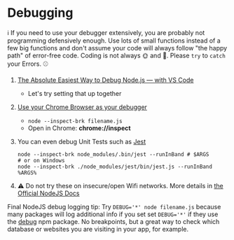 
# Debugging

:information_source: If you need to use your debugger extensively, you are probably not programming defensively enough. Use lots of small functions instead of a few big functions and don't assume your code will always follow "the happy path" of error-free code. Coding is not always :sun_with_face: and :rainbow:. Please `try` to `catch` your Errors. :baseball:

1. [The Absolute Easiest Way to Debug Node.js — with VS Code](https://itnext.io/the-absolute-easiest-way-to-debug-node-js-with-vscode-2e02ef5b1bad)
    - Let's try setting that up together

2. [Use your Chrome Browser as your debugger](https://medium.com/@paul_irish/debugging-node-js-nightlies-with-chrome-devtools-7c4a1b95ae27)

    - `node --inspect-brk filename.js`
    - Open in Chrome: **chrome://inspect**

3. You can even debug Unit Tests such as [Jest](https://jestjs.io/docs/en/troubleshooting)
    ```
    node --inspect-brk node_modules/.bin/jest --runInBand # $ARGS
    # or on Windows
    node --inspect-brk ./node_modules/jest/bin/jest.js --runInBand %ARGS%
    ```
4. :warning: Do not try these on insecure/open Wifi networks. More details in
[the Official NodeJS Docs](https://nodejs.org/en/docs/guides/debugging-getting-started/)


Final NodeJS debug logging tip:  Try
`DEBUG='*' node filename.js`
because many packages will log additional info if you set set `DEBUG='*'` if they use the [debug](https://www.npmjs.com/package/debug) npm package. No breakpoints, but a great way to check which database or websites you are visiting in your app, for example.
